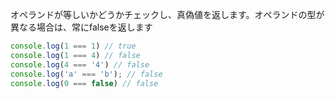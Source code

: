 <!--
label: ===
description: 厳密等価演算子
link: https://developer.mozilla.org/ja/docs/Web/JavaScript/Reference/Operators/Strict_equality
-->

オペランドが等しいかどうかチェックし、真偽値を返します。オペランドの型が異なる場合は、常にfalseを返します

```typescript
console.log(1 === 1) // true
console.log(1 === 4) // false
console.log(4 === '4') // false
console.log('a' === 'b'); // false
console.log(0 === false) // false
```
